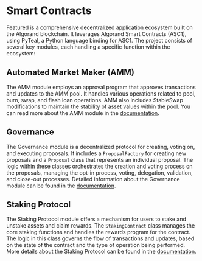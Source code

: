 # Smart Contracts

Featured is a comprehensive decentralized application ecosystem built on the Algorand blockchain. It leverages Algorand Smart Contracts (ASC1), using PyTeal, a Python language binding for ASC1. The project consists of several key modules, each handling a specific function within the ecosystem:

## Automated Market Maker (AMM)

The AMM module employs an approval program that approves transactions and updates to the AMM pool. It handles various operations related to pool, burn, swap, and flash loan operations. AMM also includes StableSwap modifications to maintain the stability of asset values within the pool. You can read more about the AMM module in the [documentation](contracts/amm/amm.md).

## Governance

The Governance module is a decentralized protocol for creating, voting on, and executing proposals. It includes a `ProposalFactory` for creating new proposals and a `Proposal` class that represents an individual proposal. The logic within these classes orchestrates the creation and voting process on the proposals, managing the opt-in process, voting, delegation, validation, and close-out processes. Detailed information about the Governance module can be found in the [documentation](contracts/governance/governance.md).

## Staking Protocol

The Staking Protocol module offers a mechanism for users to stake and unstake assets and claim rewards. The `StakingContract` class manages the core staking functions and handles the rewards program for the contract. The logic in this class governs the flow of transactions and updates, based on the state of the contract and the type of operation being performed. More details about the Staking Protocol can be found in the [documentation](contracts/v2_staking/staking.md).